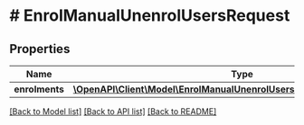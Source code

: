 # # EnrolManualUnenrolUsersRequest

## Properties

Name | Type | Description | Notes
------------ | ------------- | ------------- | -------------
**enrolments** | [**\OpenAPI\Client\Model\EnrolManualUnenrolUsersRequestEnrolmentsInner[]**](EnrolManualUnenrolUsersRequestEnrolmentsInner.md) |  |

[[Back to Model list]](../../README.md#models) [[Back to API list]](../../README.md#endpoints) [[Back to README]](../../README.md)
